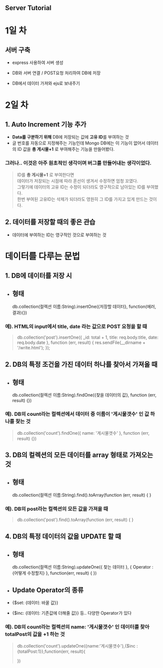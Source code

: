 ## Server Tutorial

# 1일 차

## 서버 구축

- express 사용하여 서버 생성

- DB와 서버 연결 / POST요청 처리하여 DB에 저장

- DB에서 데이터 가져와 ejs로 보내주기

# 2일 차

## 1. Auto Increment 기능 추가

- **Data를 구분하기 위해** DB에 저장되는 값에 **고유 ID**를 부여하는 것
- 글 번호를 자동으로 지정해주는 기능인데 Mongo DB에는 이 기능이 없어서 데이터의 ID 값을 **총 게시물+1** 로 부여해주는 기능을 만들어봤다.

### **그러나.. 이것은 아주 원초적인 생각이며 버그를 만들어내는 생각이었다.**

> ID를 **총 게시물+1** 로 부여한다면  
> 데이터가 저장되는 시점에 따라 혼선이 생겨서 수정하면 엄청 꼬였다.  
> 그렇기에 데이터의 고유 ID는 수정이 되더라도 영구적으로 남아있는 ID를 부여했다.  
> 한번 부여된 고유ID는 삭제가 되더라도 영원히 그 ID를 가지고 있게 만드는 것이다.

## 2. 데이터를 저장할 때의 좋은 관습

- 데이터에 부여하는 ID는 영구적인 것으로 부여하는 것

# **데이터를 다루는 문법**

## **1. DB에 데이터를 저장 시**

- ## 형태
  db.collection(컬렉션 이름:String).insertOne({저장할 데이터}, function(에러, 결과){})

### 예). HTML의 input에서 title, date 라는 값으로 **POST** 요청을 할 때

> db.collection('post').insertOne({ \_id: total + 1, title: req.body.title, date: req.body.date }, function (err, result) {
> res.sendFile(\_\_dirname + '/write.html');
> });

## **2. DB의 특정 조건을 가진 데이터 하나를 찾아서 가져올 때**

- ## 형태

  db.collection(컬렉션 이름:String).findOne({찾을 데이터의 값}, function (err, result) {})

### 예). DB의 count라는 컬렉션에서 데이터 중 이름이 '게시물갯수' 인 값 하나를 찾는 것

> db.collection('count').findOne({ name: '게시물갯수' }, function (err, result) {})

## **3. DB의 컬렉션의 모든 데이터를 array 형태로 가져오는 것**

- ## 형태

  db.collection(컬렉션 이름:String).find().toArray(function (err, result) {
  }

### 예). DB의 post라는 컬렉션의 모든 값을 가져올 때

> db.collection('post').find().toArray(function (err, result) {
> }

## **4. DB의 특정 데이터의 값을 UPDATE 할 때**

- ## 형태

  db.collection(컬렉션 이름:String).updateOne({ 찾는 데이터 }, { Operator :{어떻게 수정할지} }, function(err, result) {
  })

- ## Update Operator의 종류
- {$set: {데이터: 바꿀 값}}
- {$inc: {데이터: 기존값에 더해줄 값}} 등.. 다양한 Operator가 있다

### 예). DB의 count라는 컬렉션의 **name: '게시물갯수'** 인 데이터를 찾아 **totalPost의 값을 +1 하는 것**

> db.collection('count').updateOne({name:'게시물갯수'},{$inc : {totalPost:1}},function(err, result){
>
> })

